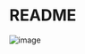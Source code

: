 # README

![image](https://user-images.githubusercontent.com/62647561/88026469-e2cbbc80-cb70-11ea-83c7-522292cc7241.png)